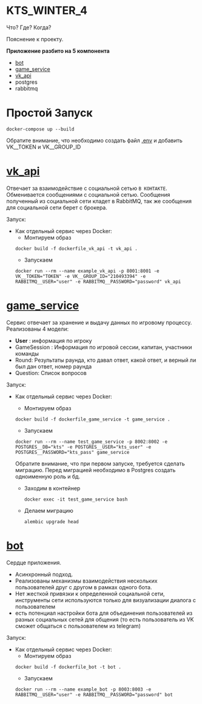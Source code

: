 # KTS_WINTER_4

Что? Где? Когда?

Пояснение к проекту.

__Приложение разбито на 5 компонента__

- [bot](bot)
- [game_service](game_service)
- [vk_api](vk_api)
- postgres
- rabbitmq

# Простой Запуск
  ```commandline
  docker-compose up --build 
  ```
  Обратите внимание, что необходимо создать файл [.env](.env_example) и добавить VK__TOKEN и VK__GROUP_ID  

# [vk_api](vk_api)

Отвечает за взаимодействие с социальной сетью ```В КОНТАКТЕ```. Обменивается сообщениями с социальной сетью.
Сообщения полученный из социальной сети кладет в RabbitMQ, так же сообщения для социальной сети берет с брокера.

Запуск:

- Как отдельный сервис через Docker:
    - Монтируем образ
  ```commandline
  docker build -f dockerfile_vk_api -t vk_api .
  ```
    - Запускаем
  ```commandline
  docker run --rm --name example_vk_api -p 8001:8001 -e VK__TOKEN="TOKEN" -e VK__GROUP_ID="210493394" -e RABBITMQ__USER="user" -e RABBITMQ__PASSWORD="password" vk_api
  ```

# [game_service](game_service)

Сервис отвечает за хранение и выдачу данных по игровому процессу. Реализованы 4 модели:

- __User__ : информация по игроку
- GameSession : Информация по игровой сессии, капитан, участники команды
- Round: Результаты раунда, кто давал ответ, какой ответ, и верный ли был дан ответ, номер раунда
- Question: Список вопросов

Запуск:

- Как отдельный сервис через Docker:
    - Монтируем образ
  ```commandline
  docker build -f dockerfile_game_service -t game_service .
  ```
    - Запускаем
  ```commandline
  docker run --rm --name test_game_service -p 8002:8002 -e POSTGRES__DB="kts" -e POSTGRES__USER="kts_user" -e POSTGRES__PASSWORD="kts_pass" game_service
  ```
  Обратите внимание, что при первом запуске, требуется сделать миграцию. Перед миграцией необходимо в Postgres 
создать одноименную роль и бд.
  
     - Заходим в контейнер
       ```commandline
       docker exec -it test_game_service bash
       ```
     - Делаем миграцию
       ```commandline
       alembic upgrade head
       ```

# [bot](bot)

Сердце приложения.

- Асинхронный подход.
- Реализованы механизмы взаимодействия нескольких пользователей друг с другом в рамках одного бота.
- Нет жесткой привязки к определенной социальной сети, инструменты сети используются только для визуализации диалога с
  пользователем
- есть потенциал настройки бота для объединения пользователей из разных социальных сетей для общения
  (то есть пользователь из VK сможет общаться с пользователем из telegram) 

Запуск:

- Как отдельный сервис через Docker:
    - Монтируем образ
  ```commandline
  docker build -f dockerfile_bot -t bot .
  ```
    - Запускаем
  ```commandline
  docker run --rm --name example_bot -p 8003:8003 -e RABBITMQ__USER="user" -e RABBITMQ__PASSWORD="password" bot
  ```

